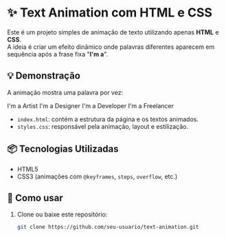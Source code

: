 # ✨ Text Animation com HTML e CSS

Este é um projeto simples de animação de texto utilizando apenas **HTML** e **CSS**.  
A ideia é criar um efeito dinâmico onde palavras diferentes aparecem em sequência após a frase fixa "**I'm a**".

## 💡 Demonstração

A animação mostra uma palavra por vez:

I'm a Artist
I'm a Designer
I'm a Developer
I'm a Freelancer

- `index.html`: contém a estrutura da página e os textos animados.
- `styles.css`: responsável pela animação, layout e estilização.

## 📦 Tecnologias Utilizadas

- HTML5
- CSS3 (animações com `@keyframes`, `steps`, `overflow`, etc.)

## 🚀 Como usar

1. Clone ou baixe este repositório:
   ```bash
   git clone https://github.com/seu-usuario/text-animation.git

